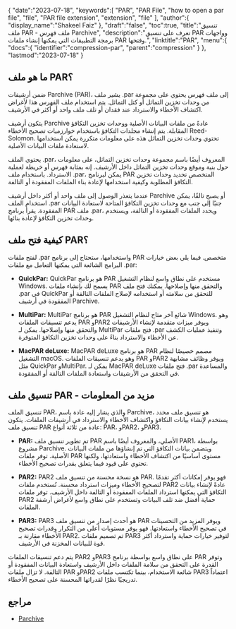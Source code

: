 {
   "date":"2023-07-18",
   "keywords":[
      "PAR",
      "PAR File",
      "how to open a par file",
      "file",
      "PAR file extension",
      "extension",
      "file"
   ],
   "author":{
      "display_name":"Shakeel Faiz"
   },
   "draft":"false",
   "toc":true,
   "title":"تنسيق ملف PAR - ملف فهرس Parchive",
   "description":"تعرف على تنسيق PAR وواجهات برمجة التطبيقات التي يمكنها إنشاء ملفات PAR وفتحها.",
   "linktitle":"PAR",
   "menu":{
      "docs":{
         "identifier":"compression-par",
         "parent":"compression"
      }
   },
   "lastmod":"2023-07-18"
}

## ما هو ملف PAR؟

ضمن أرشيفات Parchive (PAR)، يشير ملف .par إلى ملف فهرس يحتوي على مجموعة من وحدات تخزين التماثل أو كتل التماثل. يتم استخدام ملف الفهرس هذا لأغراض اكتشاف الأخطاء والاسترداد عند فقدان أو تلف ملف واحد أو أكثر في الأرشيف.

يتكون أرشيف Parchive عادةً من ملفات البيانات الأصلية ووحدات تخزين التكافؤ المقابلة. يتم إنشاء مجلدات التكافؤ باستخدام خوارزميات تصحيح الأخطاء Reed-Solomon. تحتوي وحدات تخزين التماثل هذه على معلومات متكررة يمكن استخدامها لاستعادة ملفات البيانات الأصلية.

يحتوي الملف .par، المعروف أيضًا باسم مجموعة وحدات تخزين التماثل، على معلومات حول بنية وموقع وحدات تخزين التماثل داخل الأرشيف. إنه بمثابة فهرس أو خريطة لعملية الاسترداد. باستخدام ملف .par، يمكن لبرنامج PAR المتخصص تحديد وحدات تخزين التكافؤ المطلوبة وكيفية استخدامها لإعادة بناء الملفات المفقودة أو التالفة.

عندما يتعذر الوصول إلى ملف واحد أو أكثر داخل أرشيف Parchive أو يصبح تالفًا، يمكن استخدام الملف .par جنبًا إلى جنب مع وحدات تخزين التكافؤ المتاحة لاستعادة البيانات المفقودة. يقرأ برنامج PAR ملف .par، ويحدد الملفات المفقودة أو التالفة، ويستخدم وحدات تخزين التكافؤ لإعادة بنائها.

## كيفية فتح ملف PAR؟

لفتح ملفات .par واستخدامها، ستحتاج إلى برنامج PAR متخصص. فيما يلي بعض خيارات البرامج الشائعة التي يمكنها التعامل مع ملفات .par:

- **QuickPar:** QuickPar هو برنامج PAR مستخدم على نطاق واسع لنظام التشغيل Windows. يسمح لك بإنشاء ملفات PAR والتحقق منها وإصلاحها. يمكنك فتح ملف .par في QuickPar للتحقق من سلامته أو استخدامه لإصلاح الملفات التالفة أو المفقودة في أرشيف Parchive.

- **MultiPar:** MultiPar هو برنامج PAR شائع آخر متاح لنظام التشغيل Windows. وهو يدعم تنسيقات الملفات PAR وPAR2 ويوفر ميزات متقدمة لإنشاء الأرشيفات والتحقق منها وإصلاحها. يمكن لـ MultiPar فتح ملفات .par وتنفيذ عمليات الكشف عن الأخطاء والاسترداد بناءً على وحدات تخزين التكافؤ المتوفرة.

- **MacPAR deLuxe:** MacPAR deLuxe هو برنامج PAR مصمم خصيصًا لنظام التشغيل macOS. وهو يدعم تنسيقات الملفات PAR وPAR2 ويوفر وظائف مشابهة مثل QuickPar وMultiPar. يمكن لـ MacPAR deLuxe فتح ملفات .par والمساعدة في التحقق من الأرشيفات واستعادة الملفات التالفة أو المفقودة.

## تنسيق ملف PAR - مزيد من المعلومات

تنسيق الملف PAR، والذي يشار إليه عادة باسم Parchive، هو تنسيق ملف محدد يستخدم لإنشاء بيانات التكافؤ واكتشاف الأخطاء والاسترداد في أرشيفات الملفات. يتكون تنسيق ملف PAR عادة من ثلاثة أنواع: PAR، وPAR2، وPAR3.

- **PAR:** تم تطوير تنسيق ملف PAR الأصلي، والمعروف أيضًا باسم PAR1، بواسطة مشروع Parchive. ويتضمن بيانات التكافؤ التي تم إنشاؤها من ملفات البيانات الأصلية. توفر ملفات PAR مستوى أساسيًا من اكتشاف الأخطاء واستعادتها، ولكنها تحتوي على قيود فيما يتعلق بقدرات تصحيح الأخطاء.

- **PAR2:** PAR2 هو نسخة محسنة من تنسيق ملف PAR. فهو يوفر إمكانات أكثر تقدمًا لتصحيح الأخطاء وميزات استرداد محسنة. تُستخدم ملفات PAR2 عادةً لإنشاء بيانات التكافؤ التي يمكنها استرداد الملفات المفقودة أو التالفة داخل الأرشيف. توفر ملفات PAR2 حماية أفضل ضد تلف البيانات وتستخدم على نطاق واسع لأغراض أرشفة الملفات.

- **PAR3:** PAR3 هو أحدث إصدار من تنسيق ملف PAR ويوفر المزيد من التحسينات في تصحيح الأخطاء واستعادتها. فهو يوفر مستويات أعلى من التكرار وقدرات تصحيح الأخطاء مقارنة بـ PAR2. تم تصميم ملفات PAR3 لتوفير خيارات حماية واسترداد أكثر قوة للبيانات المخزنة في الأرشيف.

يتم دعم تنسيقات الملفات PAR2 وPAR3 على نطاق واسع بواسطة برنامج PAR وتوفر القدرة على التحقق من سلامة الملفات داخل الأرشيف واستعادة البيانات المفقودة أو التالفة. لا تزال ملفات PAR وPAR2 شائعة الاستخدام، بينما تكتسب ملفات PAR3 اعتماداً تدريجيًا نظرًا لقدراتها المحسنة على تصحيح الأخطاء.

## مراجع
* [Parchive](https://en.wikipedia.org/wiki/Parchive)
